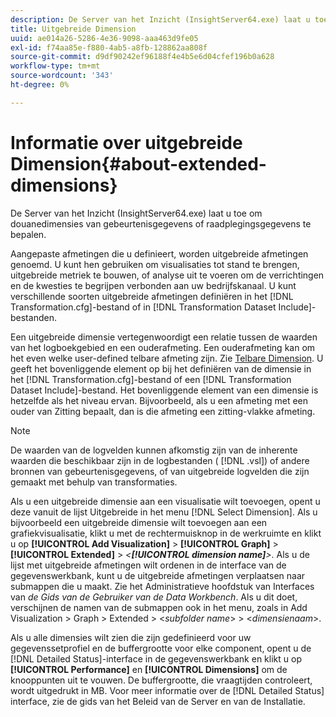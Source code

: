 ```yaml
---
description: De Server van het Inzicht (InsightServer64.exe) laat u toe om douanedimensies van gebeurtenisgegevens of raadplegingsgegevens te bepalen.
title: Uitgebreide Dimension
uuid: ae014a26-5286-4e36-9098-aaa463d9fe05
exl-id: f74aa85e-f880-4ab5-a8fb-128862aa808f
source-git-commit: d9df90242ef96188f4e4b5e6d04cfef196b0a628
workflow-type: tm+mt
source-wordcount: '343'
ht-degree: 0%

---
```


# Informatie over uitgebreide Dimension{#about-extended-dimensions}

De Server van het Inzicht (InsightServer64.exe) laat u toe om douanedimensies van gebeurtenisgegevens of raadplegingsgegevens te bepalen.

Aangepaste afmetingen die u definieert, worden uitgebreide afmetingen genoemd. U kunt hen gebruiken om visualisaties tot stand te brengen, uitgebreide metriek te bouwen, of analyse uit te voeren om de verrichtingen en de kwesties te begrijpen verbonden aan uw bedrijfskanaal. U kunt verschillende soorten uitgebreide afmetingen definiëren in het [!DNL Transformation.cfg]-bestand of in [!DNL Transformation Dataset Include]-bestanden.

Een uitgebreide dimensie vertegenwoordigt een relatie tussen de waarden van het logboekgebied en een ouderafmeting. Een ouderafmeting kan om het even welke user-defined telbare afmeting zijn. Zie [Telbare Dimension](../../../home/c-dataset-const-proc/c-ex-dim/c-types-ex-dim/c-count-dim.md#concept-f28b633419494e7bbc510012dbfcc6f8). U geeft het bovenliggende element op bij het definiëren van de dimensie in het [!DNL Transformation.cfg]-bestand of een [!DNL Transformation Dataset Include]-bestand. Het bovenliggende element van een dimensie is hetzelfde als het niveau ervan. Bijvoorbeeld, als u een afmeting met een ouder van Zitting bepaalt, dan is die afmeting een zitting-vlakke afmeting.

>[!NOTE]
>
>De waarden van de logvelden kunnen afkomstig zijn van de inherente waarden die beschikbaar zijn in de logbestanden ( [!DNL .vsl]) of andere bronnen van gebeurtenisgegevens, of van uitgebreide logvelden die zijn gemaakt met behulp van transformaties.

Als u een uitgebreide dimensie aan een visualisatie wilt toevoegen, opent u deze vanuit de lijst Uitgebreide in het menu [!DNL Select Dimension]. Als u bijvoorbeeld een uitgebreide dimensie wilt toevoegen aan een grafiekvisualisatie, klikt u met de rechtermuisknop in de werkruimte en klikt u op **[!UICONTROL Add Visualization]** > **[!UICONTROL Graph]** > **[!UICONTROL Extended]** > *&lt;**[!UICONTROL dimension name]**>*. Als u de lijst met uitgebreide afmetingen wilt ordenen in de interface van de gegevenswerkbank, kunt u de uitgebreide afmetingen verplaatsen naar submappen die u maakt. Zie het Administratieve hoofdstuk van Interfaces van *de Gids van de Gebruiker van de Data Workbench*. Als u dit doet, verschijnen de namen van de submappen ook in het menu, zoals in Add Visualization > Graph > Extended > &lt;*subfolder name*> > &lt;*dimensienaam*>.

Als u alle dimensies wilt zien die zijn gedefinieerd voor uw gegevenssetprofiel en de buffergrootte voor elke component, opent u de [!DNL Detailed Status]-interface in de gegevenswerkbank en klikt u op **[!UICONTROL Performance]** en **[!UICONTROL Dimensions]** om de knooppunten uit te vouwen. De buffergrootte, die vraagtijden controleert, wordt uitgedrukt in MB. Voor meer informatie over de [!DNL Detailed Status] interface, zie de gids van het Beleid van de Server en van de Installatie.
